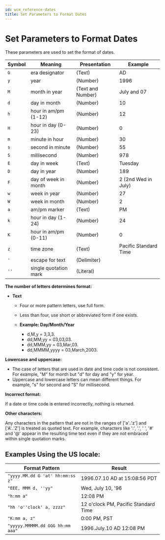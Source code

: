 ```yaml
---
id: wcm_reference-dates
title: Set Parameters to Format Dates
---
```


# Set Parameters to Format Dates

These parameters are used to set the format of dates.

|Symbol|Meaning|Presentation|Example|
|------|-------|------------|-------|
|`G`|era designator|(Text)|AD|
|`y`|year|(Number)|1996|
|`M`|month in year|(Text and Number)|July and 07|
|`d`|day in month|(Number)|10|
|`h`|hour in am/pm (1-12)|(Number)|12|
|`H`|hour in day (0-23)|(Number)|0|
|`m`|minute in hour|(Number)|30|
|`s`|second in minute|(Number)|55|
|`S`|millisecond|(Number)|978|
|`E`|day in week|(Text)|Tuesday|
|`D`|day in year|(Number)|189|
|`F`|day of week in month|(Number)|2 (2nd Wed in July)|
|`w`|week in year|(Number)|27|
|`W`|week in month|(Number)|2|
|`a`|am/pm marker|(Text)|PM|
|`k`|hour in day (1-24)|(Number)|24|
|`K`|hour in am/pm (0-11)|(Number)|0|
|`z`|time zone|(Text)|Pacific Standard Time|
|`'`|escape for text|(Delimiter)| |
|`''`|single quotation mark|(Literal)| |

**The number of letters determines format:**

-   **Text**

    -   Four or more pattern letters, use full form.
    -   Less than four, use short or abbreviated form if one exists.
    -   **Example: Day/Month/Year**

        -   d,M,y = 3,3,3.
        -   dd,MM,yy = 03,03,03.
        -   dd,MMM,yy = 03,Mar,03.
        -   dd,MMMM,yyyy = 03,March,2003.

**Lowercase and uppercase:**

-   The case of letters that are used in date and time code is not consistent. For example, "M" for month but "d" for day and "y" for year.
-   Uppercase and lowercase letters can mean different things. For example, "s" for second and "S" for millisecond.

**Incorrect format:**

If a date or time code is entered incorrectly, nothing is returned.

**Other characters:**

Any characters in the pattern that are not in the ranges of ['a'..'z'] and ['A'..'Z'] is treated as quoted text. For example, characters like ':', '.', ' ', '\#' and '@' appear in the resulting time text even if they are not embraced within single quotation marks.

## Examples Using the US locale:

|Format Pattern|Result|
|--------------|------|
|`"yyyy.MM.dd G 'at' hh:mm:ss z"`|1996.07.10 AD at 15:08:56 PDT|
|`"EEE, MMM d, ''yy"`|Wed, July 10, '96|
|`"h:mm a"`|12:08 PM|
|`"hh 'o''clock' a, zzzz"`|12 o'clock PM, Pacific Standard Time|
|`"K:mm a, z"`|0:00 PM, PST|
|`"yyyyy.MMMMM.dd GGG hh:mm aaa"`|1996.July.10 AD 12:08 PM|

